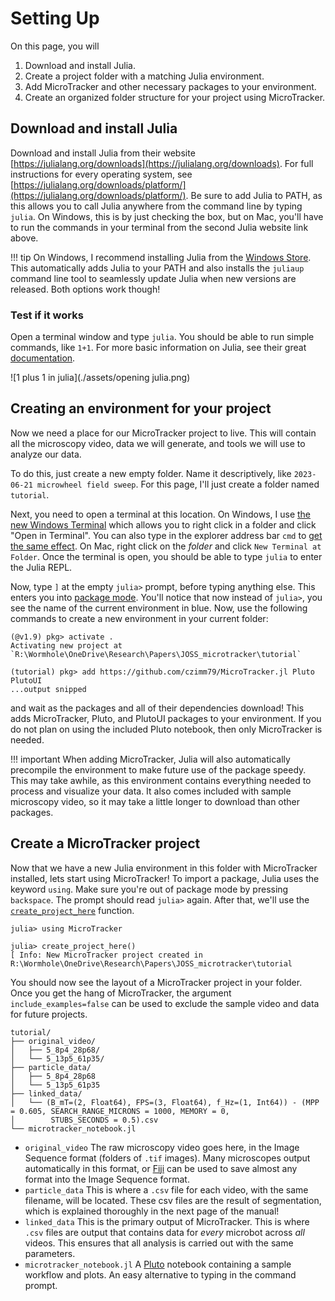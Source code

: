 # Setting Up
On this page, you will
1. Download and install Julia.
2. Create a project folder with a matching Julia environment.
3. Add MicroTracker and other necessary packages to your environment.
4. Create an organized folder structure for your project using MicroTracker.

## Download and install Julia
Download and install Julia from their website [https://julialang.org/downloads](https://julialang.org/downloads). For full instructions for every operating system, see [https://julialang.org/downloads/platform/](https://julialang.org/downloads/platform/). Be sure to add Julia to PATH, as this allows you to call Julia anywhere from the command line by typing `julia`. On Windows, this is by just checking the box, but on Mac, you'll have to run the commands in your terminal from the second Julia website link above.

!!! tip
    On Windows, I recommend installing Julia from the [Windows Store](https://apps.microsoft.com/store/detail/julia/9NJNWW8PVKMN?hl=en-us&gl=us). This automatically adds Julia to your PATH and also installs the `juliaup` command line tool to seamlessly update Julia when new versions are released. Both options work though!

### Test if it works
Open a terminal window and type `julia`. You should be able to run simple commands, like `1+1`. For more basic information on Julia, see their great [documentation](https://docs.julialang.org/en/v1/manual/getting-started/).

![1 plus 1 in julia](./assets/opening julia.png)

## Creating an environment for your project
Now we need a place for our MicroTracker project to live. This will contain all the microscopy video, data we will generate, and tools we will use to analyze our data.

To do this, just create a new empty folder. Name it descriptively, like `2023-06-21 microwheel field sweep`. For this page, I'll just create a folder named `tutorial`.

Next, you need to open a terminal at this location. On Windows, I use [the new Windows Terminal](https://apps.microsoft.com/store/detail/windows-terminal/9N0DX20HK701?hl=en-us&gl=us&rtc=1) which allows you to right click in a folder and click "Open in Terminal". You can also type in the explorer address bar `cmd` to [get the same effect](https://www.youtube.com/watch?v=JLqIkPfU_0U). On Mac, right click on the *folder* and click `New Terminal at Folder`. Once the terminal is open, you should be able to type `julia` to enter the Julia REPL.

Now, type `]` at the empty `julia>` prompt, before typing anything else. This enters you into [package mode](https://docs.julialang.org/en/v1/stdlib/Pkg/). You'll notice that now instead of `julia>`, you see the name of the current environment in blue. Now, use the following commands to create a new environment in your current folder:

```julia-repl
(@v1.9) pkg> activate .
Activating new project at `R:\Wormhole\OneDrive\Research\Papers\JOSS_microtracker\tutorial`

(tutorial) pkg> add https://github.com/czimm79/MicroTracker.jl Pluto PlutoUI
...output snipped
```

and wait as the packages and all of their dependencies download! This adds MicroTracker, Pluto, and PlutoUI packages to your environment. If you do not plan on using the included Pluto notebook, then only MicroTracker is needed.

!!! important 
    When adding MicroTracker, Julia will also automatically precompile the environment to make future use of the package speedy. This may take awhile, as this environment contains everything needed to process and visualize your data. It also comes included with sample microscopy video, so it may take a little longer to download than other packages.

## Create a MicroTracker project
Now that we have a new Julia environment in this folder with MicroTracker installed, lets start using MicroTracker! To import a package, Julia uses the keyword `using`. Make sure you're out of package mode by pressing `backspace`. The prompt should read `julia>` again. After that, we'll use the [`create_project_here`](@ref) function.

```julia-repl
julia> using MicroTracker

julia> create_project_here()
[ Info: New MicroTracker project created in R:\Wormhole\OneDrive\Research\Papers\JOSS_microtracker\tutorial

```

You should now see the layout of a MicroTracker project in your folder. Once you get the hang of MicroTracker, the argument `include_examples=false` can be used to exclude the sample video and data for future projects.

```
tutorial/
├── original_video/
│   ├── 5_8p4_28p68/
│   └── 5_13p5_61p35/
├── particle_data/
│   ├── 5_8p4_28p68
│   └── 5_13p5_61p35
├── linked_data/
│   └── (B_mT=(2, Float64), FPS=(3, Float64), f_Hz=(1, Int64)) - (MPP = 0.605, SEARCH_RANGE_MICRONS = 1000, MEMORY = 0,   
│        STUBS_SECONDS = 0.5).csv
└── microtracker_notebook.jl
```

- `original_video` The raw microscopy video goes here, in the Image Sequence format (folders of `.tif` images). Many microscopes output automatically in this format, or [Fiji](https://imagej.net/software/fiji/) can be used to save almost any format into the Image Sequence format.
- `particle_data` This is where a `.csv` file for each video, with the same filename, will be located. These csv files are the result of segmentation, which is explained thoroughly in the next page of the manual!
- `linked_data` This is the primary output of MicroTracker. This is where `.csv` files are output that contains data for *every* microbot across *all* videos. This ensures that all analysis is carried out with the same parameters.
- `microtracker_notebook.jl` A [Pluto](https://github.com/fonsp/Pluto.jl) notebook containing a sample workflow and plots. An easy alternative to typing in the command prompt.